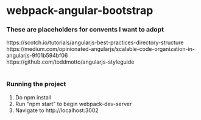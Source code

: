 # webpack-angular-bootstrap

<h3>These are placeholders for convents I want to adopt</h3>
https://scotch.io/tutorials/angularjs-best-practices-directory-structure<br/>
https://medium.com/opinionated-angularjs/scalable-code-organization-in-angularjs-9f01b594bf06<br/>
https://github.com/toddmotto/angularjs-styleguide<br/><br/>

<h3>Running the project</h3>

<ol>
    <li>Do npm install</li>
    <li>Run "npm start" to begin webpack-dev-server</li>
    <li>Navigate to http://localhost:3002</li>
</ol>

